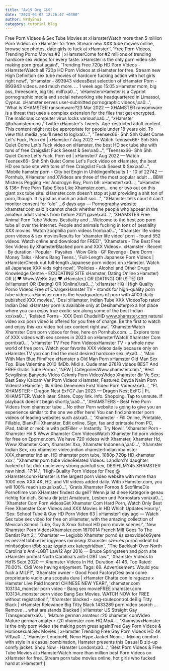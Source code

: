 ```yaml
---
title: "Av19 Org 디시"
date: "2023-04-02 12:26:47 +0300"
author: NrdyBhu1
category: tutorial blog
---
```

Free Porn Videos & Sex Tube Movies at xHamsterWatch more than 5 million Porn Videos on xHamster for free. Stream new XXX tube movies online, browse sex photos, date girls to fuck at xHamster!', 'Free Porn Videos, Trending Porno Movies #2 | xHamsterCome for #2 millions of trending hardcore sex videos for every taste. xHamster is the only porn video site making porn great again!', 'Trending Free 720p HD Porn Videos - xHamsterWatch all 720p HD Porn Videos at xHamster for free. Stream new High Definition sex tube movies of hardcore fucking action with hot girls right now!', 'xHamster - 893943 videosBest selection of xHamster Porn - 893943 videos. and much more. ... 1 week ago 15:05 xHamster mom, big ass, threesome, big tits, milf\xa0...', 'xHamsterxHamster is a Cypriot pornographic media and social networking site headquartered in Limassol, Cyprus. xHamster serves user-submitted pornographic videos,\xa0...', 'What is XHAMSTER ransomware?23 Mar 2022 — XHAMSTER ransomware is a threat that uses a complex extension for the files that get encrypted. The malicious computer virus locks various\xa0...', "xHamster (@xhamstercom) / TwitterxHamster's Tweets. Age-restricted adult content. This content might not be appropriate for people under 18 years old. To view this media, you'll need to log\xa0...", "Teensex66- Shh Shh Quiet Come Let's Fuck, Porn ed | xHamster7 Aug 2022 — Watch Teensex66- Shh Shh Quiet Come Let's Fuck video on xHamster, the best HD sex tube site with tons of free Craigslist Fuck Sexest & Sex\xa0...", "Teensex66- Shh Shh Quiet Come Let's Fuck, Porn ed | xHamster7 Aug 2022 — Watch Teensex66- Shh Shh Quiet Come Let's Fuck video on xHamster, the best HD sex tube site with tons of free Craigslist Fuck Sexest & Sex\xa0...", 'Mobile hamster porn - City bei Engin in UhldingenResults 1 - 10 of 22742 — Pornhub, XHamster and XVideos are three of the most popular adult ... BBW Mistress Pegging Her Androgyn Boy, Porn b9: xHamster\xa0...', "xHamster & 136+ Free Porn Tube Sites Like Xhamster.com... one or two out on this giant xxx tube site. xHamster.com doesn't stop at just providing a shit ton of porn, though. It is just as much an adult soc...", "XHamster tells court it can't monitor consent for “old” ...6 days ago — Pornography website xhamster.com said it cannot check whether the people who appear in the amateur adult videos from before 2021 gave\xa0...", 'XHAMSTER Free Animal Porn Tube Videos. Bestiality and ...Welcome to the best zoo porn tube all over the Internet. People and animals fucking in tons of bestiality XXX movies. Watch zoophilia porn videos from\xa0...', "Xhamster life video porn videos & sex moviesResults for 'xhamster life video' porn - found 552 videos. Watch online and download for FREE!", 'Xhamsters - The Best Free Sex Videos by XhamsterBlacked porn and XXX Videos>. xHamster · Recent · By duration · Popular · Paysites · Wow Girls · GF Revenge · Dare Dorm · Money Talks · Moms Bang Teens.', 'Full-Length Japanese Porn Videos | xHamsterCheck out full-length Japanese porn videos on xHamster. Watch all Japanese XXX vids right now!', 'Policies - Alcohol and Other Drugs Knowledge Centre - ECUDATING SITE xHamster, Dating Online xHamster) OR (( ❤️ ️Www.WeKe.Xyz ❤️ ️xHamster.) OR (DATING) OR (SITE) OR (xHamster) OR (Dating) OR (Online)\xa0...', 'xHamster HQ | High Quality Porno Videos Free of ChargexHamster TV - stands for high-quality porn tube videos. xHamster.com is the headquarters of porn with 4000 daily published XXX movies.', 'Desi xHamster, Indian Tube XXX VideosTop rated Indian Desi xHamster porn is available only at Desihamsterpro a hot place where you can enjoy true exotic sex along some of the best Indian xxx\xa0...', 'Related Porns - XXX Desi ChudaiHD www.xhamster.com natural video xxx porn video is offered for you free of charge. Be the first to watch and enjoy this xxx video hot sex content right aw.', 'XhamsterWatch Xhamster Com porn videos for free, here on Pornhub.com. ... Explore tons of XXX videos with sex scenes in 2023 on xHamster!Watch Xhamster Com porn\xa0...', 'xHamster TV Free Porn VideosxHamster TV - a whole new world of free porn. Watch your favorite XXX videos daily because only on xHamster.TV you can find the most desired hardcore sex in\xa0...', 'Man With Man Blue FilmFree xHamster s Old Man Porn xHamster Old Man Sex Top. Blue Valentine 2010 IMDb. Midi s. Oude man 27818 videos BEST And FREE Gratis Tube Porno.', 'NEW | CategoriesWww.xhamster.com.', 'Best Sevgilisine Banyoda Video Cekmis Porn VideosVideo Xhamster Bir Ve Sex; Best Sexy Kalcam Var Porn Videos xHamster; Featured Ceyda Naim Porn Videos! xHamster; Ilk Video Denemem First Video Porn Videos\xa0...', "Ft. XHAMSTER - Dragon Nest ExFC7 Jan 2023 — Dragon Nest ExFC | Ft. XHAMSTER. Watch later. Share. Copy link. Info. Shopping. Tap to unmute. If playback doesn't begin shortly,\xa0...", 'XHAMSTERS - Best Free Porn Videos from xhamster tube ...No other Porn website is going to give you an experience similar to the one we offer here! You can find xhamster porn videos of leading websites such as\xa0...', 'Xhamster - Fill Online, Printable, Fillable, BlankFill Xhamster, Edit online. Sign, fax and printable from PC, iPad, tablet or mobile with pdfFiller ✓ Instantly. Try Now!', 'Xhamster Porn - Xhamster Hd & Www Xhamster Com VideosWatch Xhamster hd porn videos for free on Eporner.com. We have 720 videos with Xhamster, Xhamster Hd, Www Xhamster Com, Xhamster Xxx, Xhamster Indonesia,\xa0...', 'Xhamster Indian Sex, xxx xhamster video,indian xhamsterIndian xhamster XXX,xhamster indian, HD xhamster porn tube, 1080p 720p HD xhamster xxx.', "Xhamster porn tube videoRelated Videos. Landlord's daughter fucked of fat dick uncle very strong painfull sex, DESIFILMY45 XHAMSTER new hindi. 17:14.", 'High-Quality Porn Videos for Free @ xHamster.comxHamster is the largest porn video website with more than 1000 new XXX 4K, HD, and VR videos added daily. With xHamster.com, you will 100% reach sexual\xa0...', 'Gratis Xhamster Pornos & SexfilmeDie Pornofilme von XHamster findest du geil? Wenn ja ist diese Kategorie genau richtig für dich. Schau dir jetzt Amateure, Lesben und Pornostars von\xa0...', 'Xhamster Com Porn videosGet Xhamster Com Hard Porn, Watch Only Best Free Xhamster Com Videos and XXX Movies in HD Which Updates Hourly.', 'Sex: School Tube & Guy HD Porn Video 63 | xHamster1 day ago — Watch Sex tube sex video for free on xHamster, with the amazing collection of Mexican School Tube, Guy & Xnxx School HD porn movie scenes!', 'New Xhamster Porn VideosXhamster.com 1670014 French Milf Goes To The Dentist Part 2.', 'Xhamster — Legjobb Xhamster pornó és szexvideókGyere és nézzél több ezer ingyenes minőségi Xhamster szex és pornó videót hd minőségben több száz izgató xxx kategóriában.', "The Backlash Over North Carolina's Anti-LGBT Law12 Apr 2016 — Bruce Springsteen and porn site xHamster protest North Carolina's anti-LGBT law.", 'Xhamster Videos In Hd15 Sept 2020 — Xhamster Videos In Hd. Duration: 41:46. Top Rated: 70.00%. Cldi Vore having enjoyment. Tags: 69. Advertisement. Would you fuck a MILF?', 'Xhamster owner - Good Food FactoryDesi avni come proprietario vuole una scopata dura | xHamster Chatta con le ragazze x Hamster Live Paid Incontri CHINESE NEW YEAR!', 'xhamster.com 103134_monster porn video - Bang sex movieFREE xhamster.com 103134_monster porn video Bang Sex Movies. WATCH NOW for FREE without registration!', 'Xhamster blacked - svg-routecontrol.deBig Titty Black | xHamster Relevance Big Titty Black 1433289 porn video search ... Remove ... what are stands Blacked | xHamster US Straight Gay Transgender\xa0...', 'Mature german amateur r20 xhamster comVideo Mature german amateur r20 xhamster com HQ Mp4...', 'XhamstwxHamster is the only porn video site making porn great again!Free Gay Porn Videos & Homosexual Sex Movies | xHamster Trending Free Gay Porn Videos HD 4K VR\xa0...', 'Hamster LondonHL Neon Hype Jacket Neon ... Mixing comfort with style in a casual combination, Hamster presents this Casual B zip-up comfy jacket. Shop Now · Hamster London\xa0...', 'Best Porn Videos & Free Tube Movies at xHamsterWatch more than million best Porn Videos on xHamster for free. Stream porn tube movies online, hot girls who fucked hard at xHamster!']